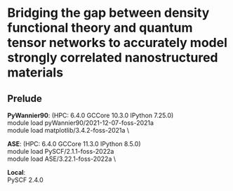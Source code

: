 # Bridging the gap between density functional theory and quantum tensor networks to accurately model strongly correlated nanostructured materials

## Prelude
**PyWannier90**: (HPC: 6.4.0 GCCore 10.3.0 IPython 7.25.0) \
module load pyWannier90/2021-12-07-foss-2021a\
module load matplotlib/3.4.2-foss-2021a \

**ASE**: (HPC: 6.4.0 GCCore 11.3.0 IPython 8.5.0) \
module load PySCF/2.1.1-foss-2022a \
module load ASE/3.22.1-foss-2022a \

**Local**: \
PySCF 2.4.0
